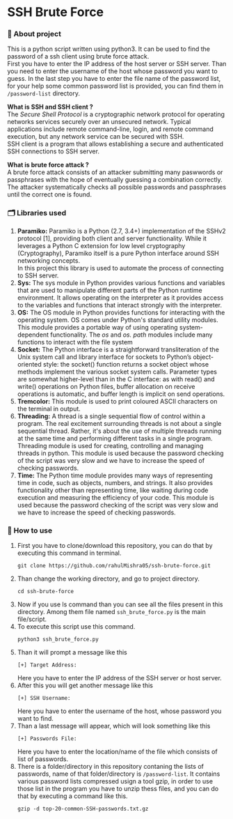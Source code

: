 # SSH Brute Force

### 📝 About project
This is a python script written using python3. It can be used to find the password of a ssh client using brute force attack.\
First you have to enter the IP address of the host server or SSH server. Than you need to enter the username of the host whose password you want to guess. In the last step you have to enter the file name of the password list, for your help some common password list is provided, you can find them in `/password-list` directory.

**What is SSH and SSH client ?**\
The *Secure Shell Protocol* is a cryptographic network protocol for operating networks services securely over an unsecured network. Typical applications include remote command-line, login, and remote command execution, but any network service can be secured with SSH.\
SSH client is a program that allows establishing a secure and authenticated SSH connections to SSH server.

**What is brute force attack ?**\
A brute force attack consists of an attacker submitting many paswwords or passphrases with the hope of eventually guessing a combination correctly. The attacker systematically checks all possible passwords and passphrases until the correct one is found.

### 🗂 Libraries used 
1. **Paramiko:** Paramiko is a Python (2.7, 3.4+) implementation of the SSHv2 protocol [1], providing both client and server functionality. While it leverages a Python C extension for low level cryptography (Cryptography), Paramiko itself is a pure Python interface around SSH networking concepts.\
In this project this library is used to automate the process of connecting to SSH server.
2. **Sys:** The sys module in Python provides various functions and variables that are used to manipulate different parts of the Python runtime environment. It allows operating on the interpreter as it provides access to the variables and functions that interact strongly with the interpreter.
3. **OS:** The OS module in Python provides functions for interacting with the operating system. OS comes under Python's standard utility modules. This module provides a portable way of using operating system-dependent functionality. The *os* and *os. path* modules include many functions to interact with the file system
4. **Socket:** The Python interface is a straightforward transliteration of the Unix system call and library interface for sockets to Python’s object-oriented style: the socket() function returns a socket object whose methods implement the various socket system calls. Parameter types are somewhat higher-level than in the C interface: as with read() and write() operations on Python files, buffer allocation on receive operations is automatic, and buffer length is implicit on send operations.
5. **Tremcolor:** This module is used to print coloured ASCII characters on the terminal in output.
6. **Threading:**  A thread is a single sequential flow of control within a program. The real excitement surrounding threads is not about a single sequential thread. Rather, it's about the use of multiple threads running at the same time and performing different tasks in a single program.\
Threading module is used for creating, controlling and managing threads in python. This module is used because the password checking of the script was very slow and we have to increase the speed of checking passwords.
7. **Time:** The Python time module provides many ways of representing time in code, such as objects, numbers, and strings. It also provides functionality other than representing time, like waiting during code execution and measuring the efficiency of your code. This module is used because the password checking of the script was very slow and we have to increase the speed of checking passwords.

### 🧱 How to use 
1. First you have to clone/download this repository, you can do that by executing this command in terminal.
    ```shell
    git clone https://github.com/rahulMishra05/ssh-brute-force.git
    ```
2. Than change the working directory, and go to project directory.
    ```shell
    cd ssh-brute-force
    ```
3. Now if you use ls command than you can see all the files present in this directory. Among them file named `ssh_brute_force.py` is the main file/script.
4. To execute this script use this command.
    ```shell
    python3 ssh_brute_force.py
    ```
5. Than it will prompt a message like this
    ```shell
    [+] Target Address:
    ```
    Here you have to enter the IP address of the SSH server or host server.
6. After this you will get another message like this
    ```shell
    [+] SSH Username:
    ```
    Here you have to enter the username of the host, whose password you want to find.
7. Than a last message will appear, which will look something like this
    ```shell
    [+] Passwords File:
    ```
    Here you have to enter the location/name of the file which consists of list of passwords.
8. There is a folder/directory in this repository contaning the lists of passwords, name of that folder/directory is `/password-list`. It contains various password lists compressed usign a tool gzip, in order to use those list in the program you have to unzip thess files, and you can do that by executing a command like this.
    ```shell
    gzip -d top-20-common-SSH-passwords.txt.gz
    ```
